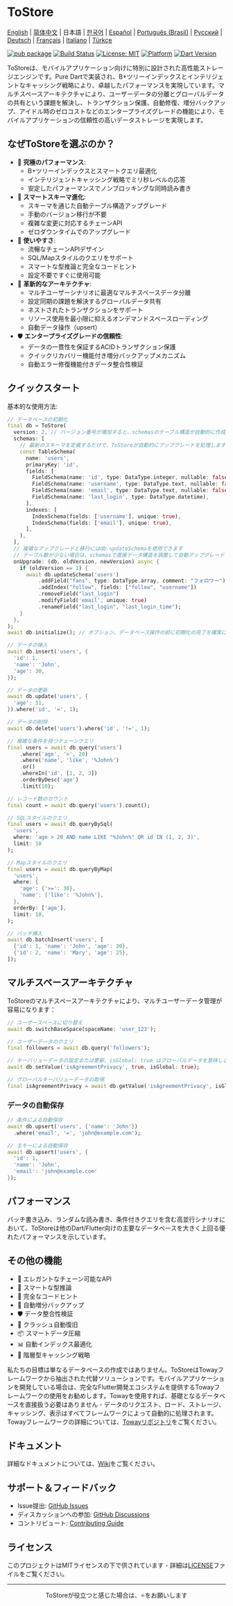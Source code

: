 # ToStore

[English](../../README.md) | [简体中文](README.zh-CN.md) | 日本語 | [한국어](README.ko.md) | [Español](README.es.md) | [Português (Brasil)](README.pt-BR.md) | [Русский](README.ru.md) | [Deutsch](README.de.md) | [Français](README.fr.md) | [Italiano](README.it.md) | [Türkçe](README.tr.md)

[![pub package](https://img.shields.io/pub/v/tostore.svg)](https://pub.dev/packages/tostore)
[![Build Status](https://github.com/tocreator/tostore/workflows/build/badge.svg)](https://github.com/tocreator/tostore/actions)
[![License: MIT](https://img.shields.io/badge/License-MIT-yellow.svg)](https://opensource.org/licenses/MIT)
[![Platform](https://img.shields.io/badge/Platform-Flutter-02569B?logo=flutter)](https://flutter.dev)
[![Dart Version](https://img.shields.io/badge/Dart-3.5+-00B4AB.svg?logo=dart)](https://dart.dev)

ToStoreは、モバイルアプリケーション向けに特別に設計された高性能ストレージエンジンです。Pure Dartで実装され、B+ツリーインデックスとインテリジェントなキャッシング戦略により、卓越したパフォーマンスを実現しています。マルチスペースアーキテクチャにより、ユーザーデータの分離とグローバルデータの共有という課題を解決し、トランザクション保護、自動修復、増分バックアップ、アイドル時のゼロコストなどのエンタープライズグレードの機能により、モバイルアプリケーションの信頼性の高いデータストレージを実現します。

## なぜToStoreを選ぶのか？

- 🚀 **究極のパフォーマンス**: 
  - B+ツリーインデックスとスマートクエリ最適化
  - インテリジェントキャッシング戦略でミリ秒レベルの応答
  - 安定したパフォーマンスでノンブロッキングな同時読み書き
- 🔄 **スマートスキーマ進化**: 
  - スキーマを通じた自動テーブル構造アップグレード
  - 手動のバージョン移行が不要
  - 複雑な変更に対応するチェーンAPI
  - ゼロダウンタイムでのアップグレード
- 🎯 **使いやすさ**: 
  - 流暢なチェーンAPIデザイン
  - SQL/Mapスタイルのクエリをサポート
  - スマートな型推論と完全なコードヒント
  - 設定不要ですぐに使用可能
- 🔄 **革新的なアーキテクチャ**: 
  - マルチユーザーシナリオに最適なマルチスペースデータ分離
  - 設定同期の課題を解決するグローバルデータ共有
  - ネストされたトランザクションをサポート
  - リソース使用を最小限に抑えるオンデマンドスペースローディング
  - 自動データ操作（upsert）
- 🛡️ **エンタープライズグレードの信頼性**: 
  - データの一貫性を保証するACIDトランザクション保護
  - クイックリカバリー機能付き増分バックアップメカニズム
  - 自動エラー修復機能付きデータ整合性検証

## クイックスタート

基本的な使用方法:

```dart
// データベースの初期化
final db = ToStore(
  version: 2, // バージョン番号が増加すると、schemasのテーブル構造が自動的に作成またはアップグレードされます
  schemas: [
    // 最新のスキーマを定義するだけで、ToStoreが自動的にアップグレードを処理します
    const TableSchema(
      name: 'users',
      primaryKey: 'id',
      fields: [
        FieldSchema(name: 'id', type: DataType.integer, nullable: false),
        FieldSchema(name: 'username', type: DataType.text, nullable: false),
        FieldSchema(name: 'email', type: DataType.text, nullable: false),
        FieldSchema(name: 'last_login', type: DataType.datetime),
      ],
      indexes: [
        IndexSchema(fields: ['username'], unique: true),
        IndexSchema(fields: ['email'], unique: true),
      ],
    ),
  ],
  // 複雑なアップグレードと移行にはdb.updateSchemaを使用できます
  // テーブル数が少ない場合は、schemasで直接データ構造を調整して自動アップグレードすることをお勧めします
  onUpgrade: (db, oldVersion, newVersion) async {
    if (oldVersion == 1) {
      await db.updateSchema('users')
          .addField("fans", type: DataType.array, comment: "フォロワー")
          .addIndex("follow", fields: ["follow", "username"])
          .removeField("last_login")
          .modifyField('email', unique: true)
          .renameField("last_login", "last_login_time");
    }
  },
);
await db.initialize(); // オプション、データベース操作の前に初期化の完了を確実にします

// データの挿入
await db.insert('users', {
  'id': 1,
  'name': 'John',
  'age': 30,
});

// データの更新
await db.update('users', {
  'age': 31,
}).where('id', '=', 1);

// データの削除
await db.delete('users').where('id', '!=', 1);

// 複雑な条件を持つチェーンクエリ
final users = await db.query('users')
    .where('age', '>', 20)
    .where('name', 'like', '%John%')
    .or()
    .whereIn('id', [1, 2, 3])
    .orderByDesc('age')
    .limit(10);

// レコード数のカウント
final count = await db.query('users').count();

// SQLスタイルのクエリ
final users = await db.queryBySql(
  'users',
  where: 'age > 20 AND name LIKE "%John%" OR id IN (1, 2, 3)',
  limit: 10
);

// Mapスタイルのクエリ
final users = await db.queryByMap(
  'users',
  where: {
    'age': {'>=': 30},
    'name': {'like': '%John%'},
  },
  orderBy: ['age'],
  limit: 10,
);

// バッチ挿入
await db.batchInsert('users', [
  {'id': 1, 'name': 'John', 'age': 30},
  {'id': 2, 'name': 'Mary', 'age': 25},
]);
```

## マルチスペースアーキテクチャ

ToStoreのマルチスペースアーキテクチャにより、マルチユーザーデータ管理が容易になります：

```dart
// ユーザースペースに切り替え
await db.switchBaseSpace(spaceName: 'user_123');

// ユーザーデータのクエリ
final followers = await db.query('followers');

// キーバリューデータの設定または更新、isGlobal: true はグローバルデータを意味します
await db.setValue('isAgreementPrivacy', true, isGlobal: true);

// グローバルキーバリューデータの取得
final isAgreementPrivacy = await db.getValue('isAgreementPrivacy', isGlobal: true);
```


### データの自動保存

```dart
// 条件による自動保存
await db.upsert('users', {'name': 'John'})
  .where('email', '=', 'john@example.com');

// 主キーによる自動保存
await db.upsert('users', {
  'id': 1,
  'name': 'John',
  'email': 'john@example.com'
});
```


## パフォーマンス

バッチ書き込み、ランダムな読み書き、条件付きクエリを含む高並行シナリオにおいて、ToStoreは他のDart/Flutter向けの主要なデータベースを大きく上回る優れたパフォーマンスを示しています。

## その他の機能

- 💫 エレガントなチェーン可能なAPI
- 🎯 スマートな型推論
- 📝 完全なコードヒント
- 🔐 自動増分バックアップ
- 🛡️ データ整合性検証
- 🔄 クラッシュ自動復旧
- 📦 スマートデータ圧縮
- 📊 自動インデックス最適化
- 💾 階層型キャッシング戦略

私たちの目標は単なるデータベースの作成ではありません。ToStoreはTowayフレームワークから抽出された代替ソリューションです。モバイルアプリケーションを開発している場合は、完全なFlutter開発エコシステムを提供するTowayフレームワークの使用をお勧めします。Towayを使用すれば、基礎となるデータベースを直接扱う必要はありません - データのリクエスト、ロード、ストレージ、キャッシング、表示はすべてフレームワークによって自動的に処理されます。
Towayフレームワークの詳細については、[Towayリポジトリ](https://github.com/tocreator/toway)をご覧ください。

## ドキュメント

詳細なドキュメントについては、[Wiki](https://github.com/tocreator/tostore)をご覧ください。

## サポート＆フィードバック

- Issue提出: [GitHub Issues](https://github.com/tocreator/tostore/issues)
- ディスカッションへの参加: [GitHub Discussions](https://github.com/tocreator/tostore/discussions)
- コントリビュート: [Contributing Guide](CONTRIBUTING.md)

## ライセンス

このプロジェクトはMITライセンスの下で供されています - 詳細は[LICENSE](LICENSE)ファイルをご覧ください。

---

<p align="center">ToStoreが役立つと感じた場合は、⭐️をお願いします</p> 